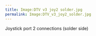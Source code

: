 ```yaml
---
title: Image:DTV v3 joy2 solder.jpg
permalink: Image:DTV_v3_joy2_solder.jpg
---
```


Joystick port 2 connections (solder side)
